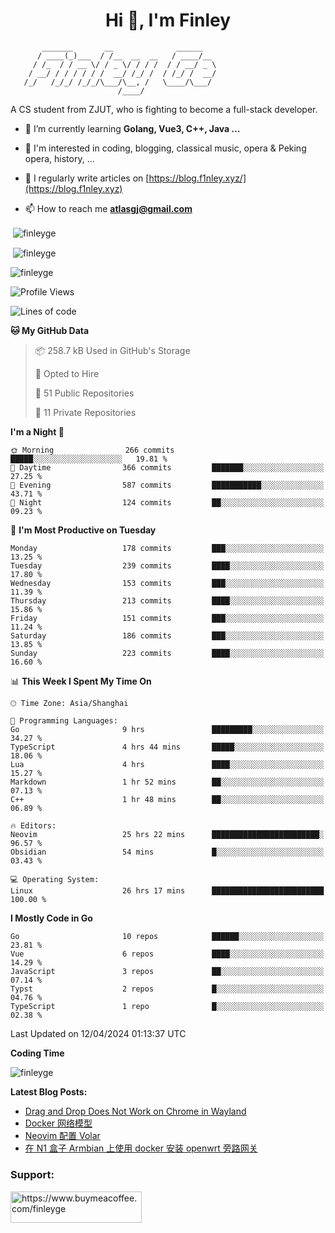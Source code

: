 <h1 align="center">Hi 👋, I'm Finley</h1>

```text
       _______       __              ______   
      / ____(_)___  / /__  __  __   / ____/__ 
     / /_  / / __ \/ / _ \/ / / /  / / __/ _ \
    / __/ / / / / / /  __/ /_/ /  / /_/ /  __/
   /_/   /_/_/ /_/_/\___/\__, /   \____/\___/
                        /____/                
```

<p align="left">

A CS student from ZJUT,
who is fighting to become a full-stack developer.

</p>

<p align="left">

- 🌱 I’m currently learning **Golang, Vue3, C++, Java ...**

- 🧠 I'm interested in coding, blogging, classical music, opera & Peking opera, history, ...

- 📝 I regularly write articles on [https://blog.f1nley.xyz/](https://blog.f1nley.xyz)

- 📫 How to reach me **atlasgj@gmail.com**

</p>

<p>&nbsp;<img align="center" src="https://github-readme-stats.vercel.app/api/top-langs/?username=finleyge&show_icons=true&locale=en&hide=javascript,html,tex" alt="finleyge" /></p>

<p>&nbsp;<img align="center" src="https://github-readme-stats.vercel.app/api?username=finleyge&show_icons=true&locale=en" alt="finleyge" /></p>

<p><img align="center" src="https://github-readme-streak-stats.herokuapp.com/?user=finleyge&" alt="finleyge" /></p>

<!--START_SECTION:waka-->
![Profile Views](http://img.shields.io/badge/Profile%20Views-0-blue)

![Lines of code](https://img.shields.io/badge/From%20Hello%20World%20I%27ve%20Written-882.4%20thousand%20lines%20of%20code-blue)

**🐱 My GitHub Data** 

> 📦 258.7 kB Used in GitHub's Storage 
 > 
> 💼 Opted to Hire
 > 
> 📜 51 Public Repositories 
 > 
> 🔑 11 Private Repositories 
 > 
**I'm a Night 🦉** 

```text
🌞 Morning                266 commits         █████░░░░░░░░░░░░░░░░░░░░   19.81 % 
🌆 Daytime                366 commits         ███████░░░░░░░░░░░░░░░░░░   27.25 % 
🌃 Evening                587 commits         ███████████░░░░░░░░░░░░░░   43.71 % 
🌙 Night                  124 commits         ██░░░░░░░░░░░░░░░░░░░░░░░   09.23 % 
```
📅 **I'm Most Productive on Tuesday** 

```text
Monday                   178 commits         ███░░░░░░░░░░░░░░░░░░░░░░   13.25 % 
Tuesday                  239 commits         ████░░░░░░░░░░░░░░░░░░░░░   17.80 % 
Wednesday                153 commits         ███░░░░░░░░░░░░░░░░░░░░░░   11.39 % 
Thursday                 213 commits         ████░░░░░░░░░░░░░░░░░░░░░   15.86 % 
Friday                   151 commits         ███░░░░░░░░░░░░░░░░░░░░░░   11.24 % 
Saturday                 186 commits         ███░░░░░░░░░░░░░░░░░░░░░░   13.85 % 
Sunday                   223 commits         ████░░░░░░░░░░░░░░░░░░░░░   16.60 % 
```


📊 **This Week I Spent My Time On** 

```text
🕑︎ Time Zone: Asia/Shanghai

💬 Programming Languages: 
Go                       9 hrs               █████████░░░░░░░░░░░░░░░░   34.27 % 
TypeScript               4 hrs 44 mins       █████░░░░░░░░░░░░░░░░░░░░   18.06 % 
Lua                      4 hrs               ████░░░░░░░░░░░░░░░░░░░░░   15.27 % 
Markdown                 1 hr 52 mins        ██░░░░░░░░░░░░░░░░░░░░░░░   07.13 % 
C++                      1 hr 48 mins        ██░░░░░░░░░░░░░░░░░░░░░░░   06.89 % 

🔥 Editors: 
Neovim                   25 hrs 22 mins      ████████████████████████░   96.57 % 
Obsidian                 54 mins             █░░░░░░░░░░░░░░░░░░░░░░░░   03.43 % 

💻 Operating System: 
Linux                    26 hrs 17 mins      █████████████████████████   100.00 % 
```

**I Mostly Code in Go** 

```text
Go                       10 repos            ██████░░░░░░░░░░░░░░░░░░░   23.81 % 
Vue                      6 repos             ████░░░░░░░░░░░░░░░░░░░░░   14.29 % 
JavaScript               3 repos             ██░░░░░░░░░░░░░░░░░░░░░░░   07.14 % 
Typst                    2 repos             █░░░░░░░░░░░░░░░░░░░░░░░░   04.76 % 
TypeScript               1 repo              █░░░░░░░░░░░░░░░░░░░░░░░░   02.38 % 
```




 Last Updated on 12/04/2024 01:13:37 UTC
<!--END_SECTION:waka-->
**Coding Time**
<p>
       <img align="center" src="https://wakatime.com/share/@1f267603-cf28-47c9-a32c-2753500710e7/96d852e9-5832-42ff-acaa-a48a5371ba9d.svg" alt="finleyge" />
</p>

</p>


**Latest Blog Posts:**

<!-- BLOG-POST-LIST:START -->
- [Drag and Drop Does Not Work on Chrome in Wayland](https://blog.f1nley.xyz/post/web/drag-and-drop-doesnt-work-on-chrome-in-wayland/)
- [Docker 网络模型](https://blog.f1nley.xyz/post/docker/docker-network/)
- [Neovim 配置 Volar](https://blog.f1nley.xyz/post/vim/volar-config-in-2024/)
- [在 N1 盒子 Armbian 上使用 docker 安装 openwrt 旁路网关](https://blog.f1nley.xyz/post/n1-armbian-docker-openwrt-bypass-route/)
<!-- BLOG-POST-LIST:END -->

<h3 align="left">Support:</h3>

<p align="left">

<a href="https://www.buymeacoffee.com/finleyge"> <img align="left" src="https://cdn.buymeacoffee.com/buttons/v2/default-yellow.png" height="50" width="210" alt="https://www.buymeacoffee.com/finleyge" />

</a>
</p>
